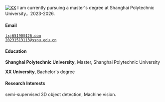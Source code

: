 [![XX](https://img.shields.io/badge/XX-github-blue?logo=github)](https://github.com/XX)
I am currently pursuing a master's degree at Shanghai Polytechnic University，2023-2026.

#### Email  
<code>lxj65190@126.com</code>  
<code>20231513113@sspu.edu.cn</code>

#### Education  
**Shanghai Polytechnic University**, Master,  Shanghai Polytechnic University

**XX University**, Bachelor's degree <br>  

#### Research Interests  
semi-supervised 3D object detection, Machine vision.
